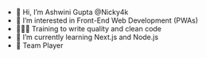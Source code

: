 - 👋 Hi, I’m Ashwini Gupta @Nicky4k
- 👀 I’m interested in Front-End Web Development (PWAs)
- 👨🏻‍💻 Training to write quality and clean code
- 🌱 I’m currently learning Next.js and Node.js
- 🏀 Team Player

<!---
Nicky4k/Nicky4k is a ✨ special ✨ repository because its `README.md` (this file) appears on your GitHub profile.
You can click the Preview link to take a look at your changes.
--->
